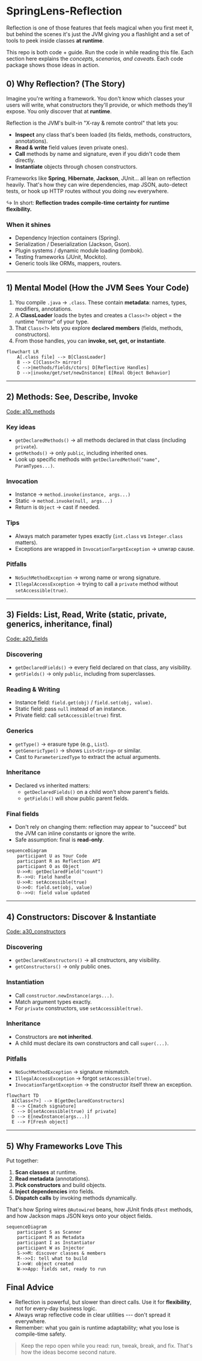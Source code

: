 # SpringLens-Reflection

Reflection is one of those features that feels magical when you first
meet it, but behind the scenes it's just the JVM giving you a flashlight
and a set of tools to peek inside classes **at runtime**.

This repo is both code + guide. Run the code in while reading this file.
Each section here explains the *concepts, scenarios, and caveats*. Each
code package shows those ideas in action.


## 0) Why Reflection? (The Story)

Imagine you're writing a framework.
You don't know which classes your users will write, what constructors
they'll provide, or which methods they'll expose. You only discover that
at **runtime**.

Reflection is the JVM's built-in "X-ray & remote control" that lets you:

-   **Inspect** any class that's been loaded (its fields, methods,
    constructors, annotations).
-   **Read & write** field values (even private ones).
-   **Call** methods by name and signature, even if you didn't code them
    directly.
-   **Instantiate** objects through chosen constructors.

Frameworks like **Spring**, **Hibernate**, **Jackson**, JUnit... all
lean on reflection heavily. That's how they can wire dependencies, map
JSON, auto-detect tests, or hook up HTTP routes without you doing `new`
everywhere.

↪️ In short: **Reflection trades compile-time certainty for runtime
flexibility.**

### When it shines

-   Dependency Injection containers (Spring).
-   Serialization / Deserialization (Jackson, Gson).
-   Plugin systems / dynamic module loading (lombok).
-   Testing frameworks (JUnit, Mockito).
-   Generic tools like ORMs, mappers, routers.

------------------------------------------------------------------------

## 1) Mental Model (How the JVM Sees Your Code)

1.  You compile `.java` → `.class`. These contain **metadata**: names,
    types, modifiers, annotations.
2.  A **ClassLoader** loads the bytes and creates a `Class<?>` object =
    the runtime "mirror" of your type.
3.  That `Class<?>` lets you explore **declared members** (fields,
    methods, constructors).
4.  From those handles, you can **invoke, set, get, or instantiate**.

``` mermaid
flowchart LR
    A[.class file] --> B[ClassLoader]
    B --> C[Class<?> mirror]
    C -->|methods/fields/ctors| D[Reflective Handles]
    D -->|invoke/get/set/newInstance| E[Real Object Behavior]
```

------------------------------------------------------------------------

## 2) Methods: See, Describe, Invoke

 [Code:
a10_methods](./src/main/java/com/springlens/reflection/a10_methods)

### Key ideas

-   `getDeclaredMethods()` → all methods declared in that class
    (including `private`).
-   `getMethods()` → only `public`, including inherited ones.
-   Look up specific methods with
    `getDeclaredMethod("name", ParamTypes...)`.

### Invocation

-   Instance → `method.invoke(instance, args...)`
-   Static → `method.invoke(null, args...)` 
-   Return is `Object` → cast if needed.

### Tips

-   Always match parameter types exactly (`int.class` vs `Integer.class`
    matters).
-   Exceptions are wrapped in `InvocationTargetException` → unwrap
    cause.

### Pitfalls

-   `NoSuchMethodException` → wrong name or wrong signature.
-   `IllegalAccessException` → trying to call a `private` method without
    `setAccessible(true)`.

------------------------------------------------------------------------

## 3) Fields: List, Read, Write (static, private, generics, inheritance, final)

 [Code:
a20_fields](./src/main/java/com/springlens/reflection/a20_fields)

### Discovering

-   `getDeclaredFields()` → every field declared on that class, any
    visibility.
-   `getFields()` → only `public`, including from superclasses.

### Reading & Writing

-   Instance field: `field.get(obj)` / `field.set(obj, value)`.
-   Static field: pass `null` instead of an instance.
-   Private field: call `setAccessible(true)` first.

### Generics

-   `getType()` → erasure type (e.g., `List`).
-   `getGenericType()` → shows `List<String>` or similar.
-   Cast to `ParameterizedType` to extract the actual arguments.

### Inheritance

-   Declared vs inherited matters:
    -   `getDeclaredFields()` on a child won't show parent's fields.
    -   `getFields()` will show public parent fields.

### Final fields

-   Don't rely on changing them: reflection may appear to "succeed" but
    the JVM can inline constants or ignore the write.
-   Safe assumption: final is **read-only**.

``` mermaid
sequenceDiagram
    participant U as Your Code
    participant R as Reflection API
    participant O as Object
    U->>R: getDeclaredField("count")
    R-->>U: Field handle
    U->>R: setAccessible(true)
    U->>O: field.set(obj, value)
    O-->>U: field value updated
```

------------------------------------------------------------------------

## 4) Constructors: Discover & Instantiate

 [Code:
a30_constructors](./src/main/java/com/springlens/reflection/a30_constructors)

### Discovering

-   `getDeclaredConstructors()` → all cnstructors, any visibility.
-   `getConstructors()` → only public ones.

### Instantiation

-   Call `constructor.newInstance(args...)`.
-   Match argument types exactly.
-   For `private` constructors, use `setAccessible(true)`.

### Inheritance

-   Constructors are **not inherited**.
-   A child must declare its own constructors and call `super(...)`.

### Pitfalls

-   `NoSuchMethodException` → signature mismatch.
-   `IllegalAccessException` → forgot `setAccessible(true)`.
-   `InvocationTargetException` → the constructor itself threw an
    exception.

``` mermaid
flowchart TD
  A[Class<?>] --> B[getDeclaredConstructors]
  B --> C[match signature]
  C --> D[setAccessible(true) if private]
  D --> E[newInstance(args...)]
  E --> F[Fresh object]
```

------------------------------------------------------------------------

## 5) Why Frameworks Love This

Put together: 
1. **Scan classes** at runtime. 
2. **Read metadata**
(annotations).
3. **Pick constructors** and build objects.
4. **Inject dependencies** into fields.
5. **Dispatch calls** by invoking methods dynamically.

That's how Spring wires `@Autowired` beans, how JUnit finds `@Test`
methods, and how Jackson maps JSON keys onto your object fields.

``` mermaid
sequenceDiagram
    participant S as Scanner
    participant M as Metadata
    participant I as Instantiator
    participant W as Injector
    S->>M: discover classes & members
    M-->>I: tell what to build
    I->>W: object created
    W->>App: fields set, ready to run
```


## Final Advice

-   Reflection is powerful, but slower than direct calls. Use it for
    **flexibility**, not for every-day business logic.
-   Always wrap reflective code in clear utilities --- don't spread it
    everywhere.
-   Remember: what you gain is runtime adaptability; what you lose is
    compile-time safety.

> Keep the repo open while you read: run, tweak, break, and fix. That's
> how the ideas become second nature.
